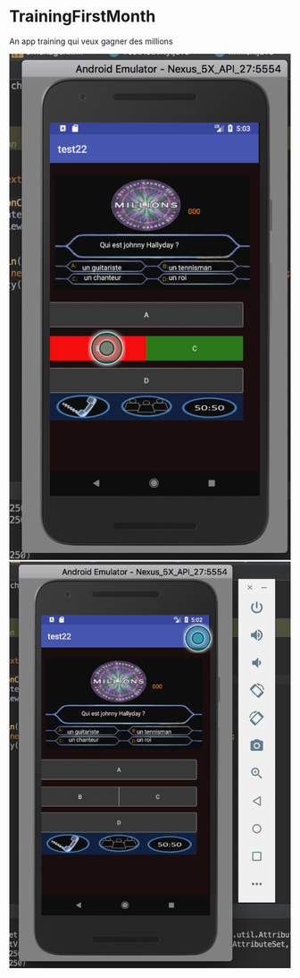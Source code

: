 # TrainingFirstMonth
An app training qui veux gagner des millions

![Capture 1](cap1.png)
![Capture 2](cap2.png)

